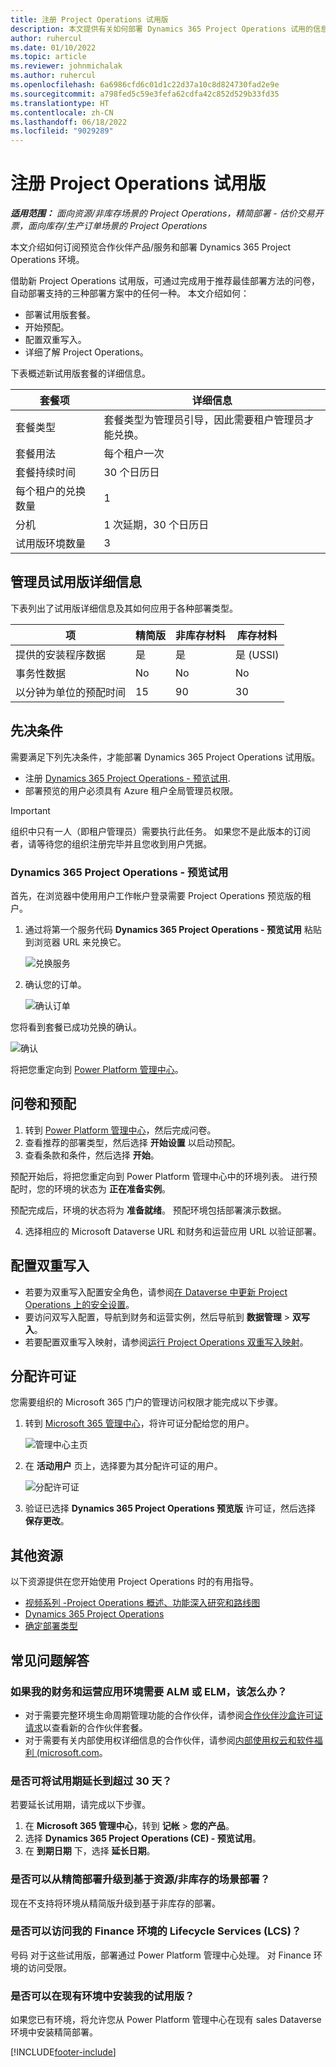 ```yaml
---
title: 注册 Project Operations 试用版
description: 本文提供有关如何部署 Dynamics 365 Project Operations 试用的信息。
author: ruhercul
ms.date: 01/10/2022
ms.topic: article
ms.reviewer: johnmichalak
ms.author: ruhercul
ms.openlocfilehash: 6a6986cfd6c01d1c22d37a10c8d824730fad2e9e
ms.sourcegitcommit: a798fed5c59e3fefa62cdfa42c852d529b33fd35
ms.translationtype: HT
ms.contentlocale: zh-CN
ms.lasthandoff: 06/18/2022
ms.locfileid: "9029289"
---
```

# <a name="sign-up-for-project-operations-trials"></a>注册 Project Operations 试用版 

_**适用范围：** 面向资源/非库存场景的 Project Operations，精简部署 - 估价交易开票，面向库存/生产订单场景的 Project Operations_ 



本文介绍如何订阅预览合作伙伴产品/服务和部署 Dynamics 365 Project Operations 环境。

借助新 Project Operations 试用版，可通过完成用于推荐最佳部署方法的问卷，自动部署支持的三种部署方案中的任何一种。 本文介绍如何：

- 部署试用版套餐。
- 开始预配。
- 配置双重写入。
- 详细了解 Project Operations。 

下表概述新试用版套餐的详细信息。

| **套餐项**               | **详细信息**                                  |
|------------------------------|----------------------------------------------|
| 套餐类型                   | 套餐类型为管理员引导，因此需要租户管理员才能兑换。 |
| 套餐用法                    | 每个租户一次                          |
| 套餐持续时间               | 30 个日历日                             |
| 每个租户的兑换数量       | 1                                            |
| 分机                    | 1 次延期，30 个日历日               |
| 试用版环境数量 | 3                                            |


## <a name="admin-trial-details"></a>管理员试用版详细信息
下表列出了试用版详细信息及其如何应用于各种部署类型。

| **项**                      | **精简版**                                     | **非库存材料** | **库存材料** |
|-------------------------------|----------------------------------------------|---------------------------|-----------------------|
| 提供的安装程序数据           | 是                                          | 是                       | 是 (USSI)            |
| 事务性数据            | No                                           | No                        | No                    |
| 以分钟为单位的预配时间  | 15                                           | 90                        | 30                    |
 
## <a name="prerequisites"></a>先决条件
需要满足下列先决条件，才能部署 Dynamics 365 Project Operations 试用版。

- 注册 [Dynamics 365 Project Operations - 预览试用](https://www.aka.ms/try-po).
- 部署预览的用户必须具有 Azure 租户全局管理员权限。

> [!IMPORTANT]
> 组织中只有一人（即租户管理员）需要执行此任务。 如果您不是此版本的订阅者，请等待您的组织注册完毕并且您收到用户凭据。

### <a name="dynamics-365-project-operations---preview-trial"></a>Dynamics 365 Project Operations - 预览试用 

首先，在浏览器中使用用户工作帐户登录需要 Project Operations 预览版的租户。

1. 通过将第一个服务代码 **Dynamics 365 Project Operations - 预览试用** 粘贴到浏览器 URL 来兑换它。

    ![兑换服务](./media/16RedeemFirstOfferNew.png)

2. 确认您的订单。

    ![确认订单](./media/17ConfirmOrderNew.png)

  您将看到套餐已成功兑换的确认。

   ![确认](./media/18OrderConfirmationNew.png)

  将把您重定向到 [Power Platform 管理中心](https://admin.powerplatform.microsoft.com/projectoperationstrial)。

## <a name="questionnaire-and-provisioning"></a>问卷和预配

1.  转到 [Power Platform 管理中心](https://admin.powerplatform.com/projectoperationstrial)，然后完成问卷。  
2.  查看推荐的部署类型，然后选择 **开始设置** 以启动预配。
3.  查看条款和条件，然后选择 **开始**。

   预配开始后，将把您重定向到 Power Platform 管理中心中的环境列表。 进行预配时，您的环境的状态为 **正在准备实例**。
 
  预配完成后，环境的状态将为 **准备就绪**。 预配环境包括部署演示数据。
 
4.  选择相应的 Microsoft Dataverse URL 和财务和运营应用 URL 以验证部署。

## <a name="configuring-dual-write"></a>配置双重写入
- 若要为双重写入配置安全角色，请参阅[在 Dataverse 中更新 Project Operations 上的安全设置](resource-provision-new-environment.md#update-security-settings-on-project-operations-on-dataverse)。
- 要访问双写入配置，导航到财务和运营实例，然后导航到 **数据管理** > **双写入**。
- 若要配置双重写入映射，请参阅[运行 Project Operations 双重写入映射](resource-provision-new-environment.md#run-project-operations-dual-write-maps)。

## <a name="assign-licenses"></a>分配许可证

您需要组织的 Microsoft 365 门户的管理访问权限才能完成以下步骤。

1. 转到 [Microsoft 365 管理中心](https://portal.office.com/)，将许可证分配给您的用户。

   ![管理中心主页](./media/14AdminPortal.png)

2. 在 **活动用户** 页上，选择要为其分配许可证的用户。

   ![分配许可证](./media/15AssignLicenses.png)

3. 验证已选择 **Dynamics 365 Project Operations 预览版** 许可证，然后选择 **保存更改**。

## <a name="additional-resources"></a>其他资源

以下资源提供在您开始使用 Project Operations 时的有用指导。

- [视频系列 -Project Operations 概述、功能深入研究和路线图](https://youtube.com/playlist?list=PLcakwueIHoT_LJ3Fr1tHnkPk5lioqE6uH)
- [Dynamics 365 Project Operations](/learn/modules/examine-dynamics-365-project-operations/)
- [确定部署类型](determine-deployment-type.md)

## <a name="frequently-asked-questions"></a>常见问题解答

### <a name="what-if-i-require-alm-or-elm-for-my-finance-and-operations-apps-environment"></a>如果我的财务和运营应用环境需要 ALM 或 ELM，该怎么办？

- 对于需要完整环境生命周期管理功能的合作伙伴，请参阅[合作伙伴沙盒许可证请求](https://experience.dynamics.com/requestlicense)以查看新的合作伙伴套餐。 
- 对于需要有关内部使用权详细信息的合作伙伴，请参阅[内部使用权云和软件福利 (microsoft.com](https://partner.microsoft.com/membership/internal-use-software)。

### <a name="can-i-extend-my-trial-beyond-30-days"></a>是否可将试用期延长到超过 30 天？
若要延长试用期，请完成以下步骤。

1. 在 **Microsoft 365 管理中心**，转到 **记帐** > **您的产品**。
2. 选择 **Dynamics 365 Project Operations (CE) - 预览试用**。
3. 在 **到期日期** 下，选择 **延长日期**。

### <a name="can-i-upgrade-from-the-lite-deployment-to-the-resourcenon-stocked-based-scenario-deployment"></a>是否可以从精简部署升级到基于资源/非库存的场景部署？
现在不支持将环境从精简版升级到基于非库存的部署。

### <a name="can-i-access-lifecycle-services-lcs-for-my-finance-environments"></a>是否可以访问我的 Finance 环境的 Lifecycle Services (LCS)？  
号码 对于这些试用版，部署通过 Power Platform 管理中心处理。 对 Finance 环境的访问受限。

### <a name="can-i-install-my-trial-on-an-existing-environment"></a>是否可以在现有环境中安装我的试用版？
如果您已有环境，将允许您从 Power Platform 管理中心在现有 sales Dataverse 环境中安装精简部署。

[!INCLUDE[footer-include](../includes/footer-banner.md)]
